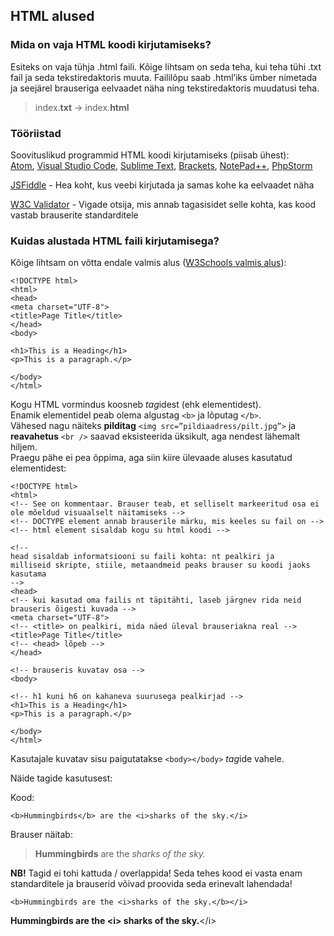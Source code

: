 ## HTML alused ##
### Mida on vaja HTML koodi kirjutamiseks? ###

Esiteks on vaja tühja .html faili. Kõige lihtsam on seda teha, kui teha tühi .txt fail ja seda tekstiredaktoris muuta. Faililõpu saab .html’iks ümber nimetada ja seejärel brauseriga eelvaadet näha ning tekstiredaktoris muudatusi teha.

>index.**txt** -> index.**html**

### Tööriistad ###

Soovituslikud programmid HTML koodi kirjutamiseks (piisab ühest): <br/>
[Atom](https://atom.io/), [Visual Studio Code](https://code.visualstudio.com/), [Sublime Text](https://www.sublimetext.com/), [Brackets](http://brackets.io/), [NotePad++](https://notepad-plus-plus.org/), [PhpStorm](https://www.jetbrains.com/phpstorm/)

[JSFiddle](https://jsfiddle.net) - Hea koht, kus veebi kirjutada ja samas kohe ka eelvaadet näha


[W3C Validator](https://validator.w3.org/) - Vigade otsija, mis annab tagasisidet selle kohta, kas kood vastab brauserite standarditele

### Kuidas alustada HTML faili kirjutamisega? ###
Kõige lihtsam on võtta endale valmis alus ([W3Schools valmis alus](https://www.w3schools.com/html/default.asp)):

    <!DOCTYPE html>
    <html>
    <head>
    <meta charset="UTF-8">
    <title>Page Title</title>
    </head>
    <body>
    
    <h1>This is a Heading</h1>
    <p>This is a paragraph.</p>
    
    </body>
    </html>


Kogu HTML vormindus koosneb *tag*idest (ehk elementidest). <br />
Enamik elementidel peab olema algustag `<b>` ja lõputag `</b>`. <br />
Vähesed nagu näiteks **pilditag** `<img src=”pildiaadress/pilt.jpg”>` ja **reavahetus** `<br />` saavad eksisteerida üksikult, aga nendest lähemalt hiljem. <br />
Praegu pähe ei pea õppima, aga siin kiire ülevaade aluses kasutatud elementidest:

    <!DOCTYPE html>
    <html>
    <!-- See on kommentaar. Brauser teab, et selliselt markeeritud osa ei ole mõeldud visuaalselt näitamiseks -->
    <!-- DOCTYPE element annab brauserile märku, mis keeles su fail on -->
    <!-- html element sisaldab kogu su html koodi -->
    
    <!--
    head sisaldab informatsiooni su faili kohta: nt pealkiri ja 
    milliseid skripte, stiile, metaandmeid peaks brauser su koodi jaoks kasutama
    -->
    <head>
    <!-- kui kasutad oma failis nt täpitähti, laseb järgnev rida neid brauseris õigesti kuvada -->
    <meta charset="UTF-8">
    <!-- <title> on pealkiri, mida näed üleval brauseriakna real -->
    <title>Page Title</title>
    <!-- <head> lõpeb -->
    </head>
    
    <!-- brauseris kuvatav osa -->
    <body>
    
    <!-- h1 kuni h6 on kahaneva suurusega pealkirjad -->
    <h1>This is a Heading</h1>
    <p>This is a paragraph.</p>
    
    </body>
    </html>


Kasutajale kuvatav sisu paigutatakse `<body></body>` *tag*ide vahele.

Näide tagide kasutusest:

Kood:  

    <b>Hummingbirds</b> are the <i>sharks of the sky.</i>

Brauser näitab:  
><b>Hummingbirds</b> are the <i>sharks of the sky.</i>

**NB!** Tagid ei tohi kattuda / overlappida! Seda tehes kood ei vasta enam standarditele ja brauserid võivad proovida seda erinevalt lahendada!

```<b>Hummingbirds are the <i>sharks of the sky.</b></i>```

**Hummingbirds are the <i\> sharks of the sky.**</i\>
